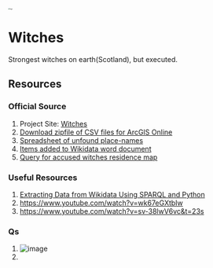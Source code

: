 <img src="https://witches.is.ed.ac.uk/_nuxt/img/main-logo.e1b0635.png" alt="logo" style="zoom: 20%;" />

# Witches

Strongest witches on earth(Scotland), but executed.



## Resources

### Official Source

1. Project Site: [Witches](https://witches.is.ed.ac.uk/)
2. [Download zipfile of CSV files for ArcGIS Online](https://witches.is.ed.ac.uk/resources/ArcGIS%20Online%20Files.zip)
3. [Spreadsheet of unfound place-names](https://docs.google.com/spreadsheets/d/14W8cWmqTaTgkwTFOjMYzV-BzqJgrGz8dKafmGfeuFPs/edit?usp=sharing)
4. [Items added to Wikidata word document](https://docs.google.com/document/d/14JcTa6twIjsx69ifoZxVf-VaXR7nFmmQhu52zXUYUD4/edit?usp=sharing)
5. [Query for accused witches residence map](https://w.wiki/6rX)

### Useful Resources

1. [Extracting Data from Wikidata Using SPARQL and Python](https://itnext.io/extracting-data-from-wikidata-using-sparql-and-python-59e0037996f)
2. https://www.youtube.com/watch?v=wk67eGXtbIw
3. https://www.youtube.com/watch?v=sv-38lwV6vc&t=23s 

### Qs
1.
   ![image](https://github.com/SLaDOS/Witches/assets/61532708/ff205088-0990-41c3-afbb-23e5a03b7010)
2. 
